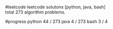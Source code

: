 #leetcode
leetcode solutons [python, java, bash]  
total 273 algorithm problems.

#progress
	python 44 / 273
	java   4  / 273
	bash   3  /   4
